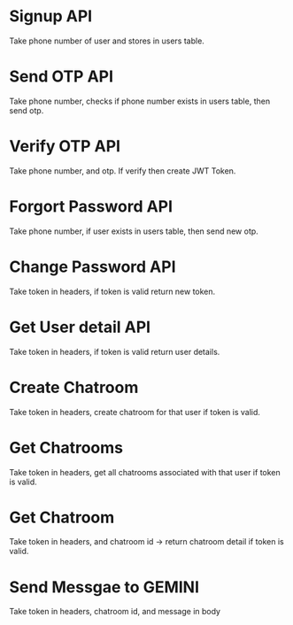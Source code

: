# Signup API

Take phone number of user and stores in users table.

# Send OTP API

Take phone number, checks if phone number exists in users table, then send otp.

# Verify OTP API

Take phone number, and otp. If verify then create JWT Token.

# Forgort Password API

Take phone number, if user exists in users table, then send new otp.

# Change Password API

Take token in headers, if token is valid return new token.

# Get User detail API

Take token in headers, if token is valid return user details.

# Create Chatroom

Take token in headers, create chatroom for that user if token is valid.

# Get Chatrooms

Take token in headers, get all chatrooms associated with that user if token is valid.

# Get Chatroom

Take token in headers, and chatroom id -> return chatroom detail if token is valid.

# Send Messgae to GEMINI

Take token in headers, chatroom id, and message in body
